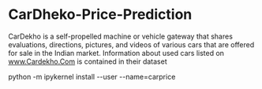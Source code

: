 # CarDheko-Price-Prediction
CarDekho is a self-propelled machine or vehicle gateway that shares evaluations, directions, pictures, and videos of various cars that are offered for sale in the Indian market. Information about used cars listed on www.Cardekho.Com is contained in their dataset


python -m ipykernel install --user --name=carprice